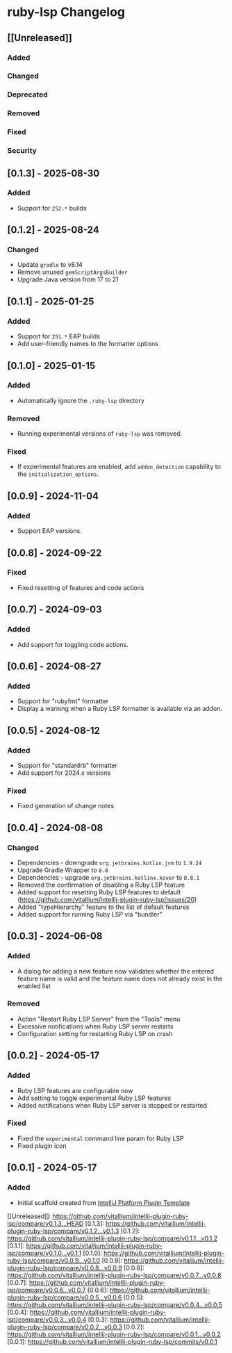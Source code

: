 # ruby-lsp Changelog

## [[Unreleased]]

### Added

### Changed

### Deprecated

### Removed

### Fixed

### Security

## [0.1.3] - 2025-08-30

### Added

- Support for `252.*` builds

## [0.1.2] - 2025-08-24

### Changed

- Update `gradle` to v8.14
- Remove unused `gemScriptArgsBuilder`
- Upgrade Java version from 17 to 21

## [0.1.1] - 2025-01-25

### Added

- Support for `251.*` EAP builds
- Add user-friendly names to the formatter options

## [0.1.0] - 2025-01-15

### Added

- Automatically ignore the `.ruby-lsp` directory

### Removed

- Running experimental versions of `ruby-lsp` was removed.

### Fixed

- If experimental features are enabled, add `addon_detection` capability to the `initialization_options`.

## [0.0.9] - 2024-11-04

### Added

- Support EAP versions.

## [0.0.8] - 2024-09-22

### Fixed

- Fixed resetting of features and code actions

## [0.0.7] - 2024-09-03

### Added

- Add support for toggling code actions.

## [0.0.6] - 2024-08-27

### Added

- Support for "rubyfmt" formatter
- Display a warning when a Ruby LSP formatter is available via an addon.

## [0.0.5] - 2024-08-12

### Added

- Support for "standardrb" formatter
- Add support for 2024.x versions

### Fixed

- Fixed generation of change notes

## [0.0.4] - 2024-08-08

### Changed

- Dependencies - downgrade `org.jetbrains.kotlin.jvm` to `1.9.24`
- Upgrade Gradle Wrapper to `8.8`
- Dependencies - upgrade `org.jetbrains.kotlinx.kover` to `0.8.1`
- Removed the confirmation of disabling a Ruby LSP feature
- Added support for resetting Ruby LSP features to default (https://github.com/vitallium/intellij-plugin-ruby-lsp/issues/20)
- Added "typeHierarchy" feature to the list of default features
- Added support for running Ruby LSP via "bundler"

## [0.0.3] - 2024-06-08

### Added

- A dialog for adding a new feature now validates whether the entered feature name is valid and the feature name does not already exist in the enabled list

### Removed

- Action "Restart Ruby LSP Server" from the "Tools" menu
- Excessive notifications when Ruby LSP server restarts
- Configuration setting for restarting Ruby LSP on crash

## [0.0.2] - 2024-05-17

### Added

- Ruby LSP features are configurable now
- Add setting to toggle experimental Ruby LSP features
- Added notifications when Ruby LSP server is stopped or restarted

### Fixed

- Fixed the `experimental` command line param for Ruby LSP
- Fixed plugin icon

## [0.0.1] - 2024-05-17

### Added

- Initial scaffold created from [IntelliJ Platform Plugin Template](https://github.com/JetBrains/intellij-platform-plugin-template)

[[Unreleased]]: https://github.com/vitallium/intellij-plugin-ruby-lsp/compare/v0.1.3...HEAD
[0.1.3]: https://github.com/vitallium/intellij-plugin-ruby-lsp/compare/v0.1.2...v0.1.3
[0.1.2]: https://github.com/vitallium/intellij-plugin-ruby-lsp/compare/v0.1.1...v0.1.2
[0.1.1]: https://github.com/vitallium/intellij-plugin-ruby-lsp/compare/v0.1.0...v0.1.1
[0.1.0]: https://github.com/vitallium/intellij-plugin-ruby-lsp/compare/v0.0.9...v0.1.0
[0.0.9]: https://github.com/vitallium/intellij-plugin-ruby-lsp/compare/v0.0.8...v0.0.9
[0.0.8]: https://github.com/vitallium/intellij-plugin-ruby-lsp/compare/v0.0.7...v0.0.8
[0.0.7]: https://github.com/vitallium/intellij-plugin-ruby-lsp/compare/v0.0.6...v0.0.7
[0.0.6]: https://github.com/vitallium/intellij-plugin-ruby-lsp/compare/v0.0.5...v0.0.6
[0.0.5]: https://github.com/vitallium/intellij-plugin-ruby-lsp/compare/v0.0.4...v0.0.5
[0.0.4]: https://github.com/vitallium/intellij-plugin-ruby-lsp/compare/v0.0.3...v0.0.4
[0.0.3]: https://github.com/vitallium/intellij-plugin-ruby-lsp/compare/v0.0.2...v0.0.3
[0.0.2]: https://github.com/vitallium/intellij-plugin-ruby-lsp/compare/v0.0.1...v0.0.2
[0.0.1]: https://github.com/vitallium/intellij-plugin-ruby-lsp/commits/v0.0.1
